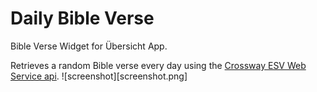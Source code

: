 # Daily Bible Verse
Bible Verse Widget for Übersicht App.

Retrieves a random Bible verse every day using the [Crossway ESV Web Service api](http://www.esvapi.org/).
![screenshot][screenshot.png] 